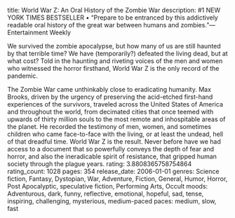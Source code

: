 title: World War Z: An Oral History of the Zombie War
description: #1 NEW YORK TIMES BESTSELLER • “Prepare to be entranced by this addictively readable oral history of the great war between humans and zombies.”—Entertainment Weekly
 
We survived the zombie apocalypse, but how many of us are still haunted by that terrible time? We have (temporarily?) defeated the living dead, but at what cost? Told in the haunting and riveting voices of the men and women who witnessed the horror firsthand, World War Z is the only record of the pandemic.
 
The Zombie War came unthinkably close to eradicating humanity. Max Brooks, driven by the urgency of preserving the acid-etched first-hand experiences of the survivors, traveled across the United States of America and throughout the world, from decimated cities that once teemed with upwards of thirty million souls to the most remote and inhospitable areas of the planet. He recorded the testimony of men, women, and sometimes children who came face-to-face with the living, or at least the undead, hell of that dreadful time. World War Z is the result. Never before have we had access to a document that so powerfully conveys the depth of fear and horror, and also the ineradicable spirit of resistance, that gripped human society through the plague years.
rating: 3.8808365758754864
rating_count: 1028
pages: 354
release_date: 2006-01-01
genres: Science fiction, Fantasy, Dystopian, War, Adventure, Fiction, General, Humor, Horror, Post Apocalyptic, speculative fiction, Performing Arts, Occult
moods: Adventurous, dark, funny, reflective, emotional, hopeful, sad, tense, inspiring, challenging, mysterious, medium-paced
paces: medium, slow, fast